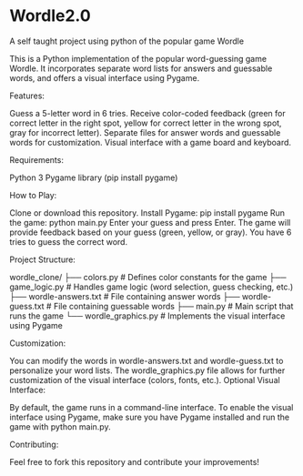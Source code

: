 # Wordle2.0
A self taught project using python of the popular game Wordle


This is a Python implementation of the popular word-guessing game Wordle. It incorporates separate word lists for answers and guessable words, and offers a visual interface using Pygame.

Features:

Guess a 5-letter word in 6 tries.
Receive color-coded feedback (green for correct letter in the right spot, yellow for correct letter in the wrong spot, gray for incorrect letter).
Separate files for answer words and guessable words for customization.
Visual interface with a game board and keyboard.

Requirements:

Python 3
Pygame library (pip install pygame)

How to Play:

Clone or download this repository.
Install Pygame: pip install pygame
Run the game: python main.py
Enter your guess and press Enter.
The game will provide feedback based on your guess (green, yellow, or gray).
You have 6 tries to guess the correct word.

Project Structure:

wordle_clone/
├── colors.py      # Defines color constants for the game
├── game_logic.py  # Handles game logic (word selection, guess checking, etc.)
├── wordle-answers.txt  # File containing answer words
├── wordle-guess.txt  # File containing guessable words
├── main.py         # Main script that runs the game
└── wordle_graphics.py  # Implements the visual interface using Pygame

Customization:

You can modify the words in wordle-answers.txt and wordle-guess.txt to personalize your word lists.
The wordle_graphics.py file allows for further customization of the visual interface (colors, fonts, etc.).
Optional Visual Interface:

By default, the game runs in a command-line interface. To enable the visual interface using Pygame, make sure you have Pygame installed and run the game with python main.py.

Contributing:

Feel free to fork this repository and contribute your improvements!
